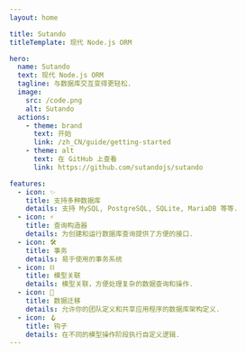 ```yaml
---
layout: home

title: Sutando
titleTemplate: 现代 Node.js ORM

hero:
  name: Sutando
  text: 现代 Node.js ORM
  tagline: 与数据库交互变得更轻松.
  image:
    src: /code.png
    alt: Sutando
  actions:
    - theme: brand
      text: 开始
      link: /zh_CN/guide/getting-started
    - theme: alt
      text: 在 GitHub 上查看
      link: https://github.com/sutandojs/sutando

features:
  - icon: ✨
    title: 支持多种数据库
    details: 支持 MySQL, PostgreSQL, SQLite, MariaDB 等等.
  - icon: ⚡️
    title: 查询构造器
    details: 为创建和运行数据库查询提供了方便的接口.
  - icon: 🛠️
    title: 事务
    details: 易于使用的事务系统
  - icon: ⛓️
    title: 模型关联
    details: 模型关联，方便处理复杂的数据查询和操作.
  - icon: 🔩
    title: 数据迁移
    details: 允许你的团队定义和共享应用程序的数据库架构定义.
  - icon: 🪝
    title: 钩子
    details: 在不同的模型操作阶段执行自定义逻辑.
---
```


<script setup>
import { useRoute } from 'vitepress'

const route = useRoute()

if (typeof _hmt != "undefined") {
  if (route?.path) {
    window._hmt.push(['_trackPageview', route.path]);
  }
}
</script>